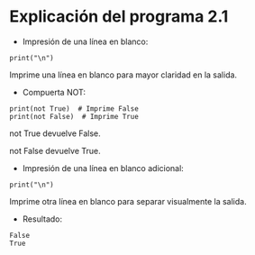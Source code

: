 # Explicación del programa 2.1
- Impresión de una línea en blanco:
```
print("\n")
```
Imprime una línea en blanco para mayor claridad en la salida.

- Compuerta NOT:
```
print(not True)  # Imprime False
print(not False)  # Imprime True
```

not True devuelve False.

not False devuelve True.

- Impresión de una línea en blanco adicional:
```
print("\n")
```
Imprime otra línea en blanco para separar visualmente la salida.

- Resultado:
```
False
True
```
